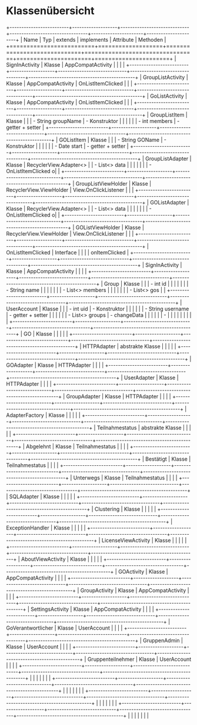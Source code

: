 [comment]: <> (uses pandoc)

# Klassenübersicht

+-------------------------+-------------------+-----------------------------+---------------------------------+----------------------+----------------------+
| Name                    | Typ               | extends                     |  implements                     | Attribute            |  Methoden            |
+=========================+===================+=============================+=================================+======================+======================+
| SignInActivity          | Klasse            | AppCompatActivity           |                                 |                      |                      |
+-------------------------+-------------------+-----------------------------+---------------------------------+---------------------------------------------+
| GroupListActivity       | Klasse            | AppCompatActivity           | OnListItemClicked               |                      |                      |
+-------------------------+-------------------+-----------------------------+---------------------------------+---------------------------------------------+
| GoListActivity          | Klasse            | AppCompatActivity           | OnListItemClicked               |                      |                      |
+-------------------------+-------------------+-----------------------------+---------------------------------+---------------------------------------------+
| GroupListItem           | Klasse            |                             |                                 | - String groupName   | - Konstruktor        |
|                         |                   |                             |                                 | - int members        | - getter + setter    |
+-------------------------+-------------------+-----------------------------+---------------------------------+---------------------------------------------+
| GOListItem              | Klasse            |                             |                                 | - String GOName      | - Konstruktor        |
|                         |                   |                             |                                 | - Date start         | - getter + setter    |
+-------------------------+-------------------+-----------------------------+---------------------------------+---------------------------------------------+
| GroupListAdapter        | Klasse            | RecyclerView.Adapter<>      |                                 | - List<> data        |                      |
|                         |                   |                             |                                 | - OnListItemClicked o|                      |
+-------------------------+-------------------+-----------------------------+---------------------------------+---------------------------------------------+
| GroupListViewHolder     | Klasse            | RecyclerView.ViewHolder     | View.OnClickListener            |                      |                      |
+-------------------------+-------------------+-----------------------------+---------------------------------+---------------------------------------------+
| GOListAdapter           | Klasse            | RecyclerView.Adapter<>      |                                 | - List<> data        |                      |
|                         |                   |                             |                                 | - OnListItemClicked o|                      |
+-------------------------+-------------------+-----------------------------+---------------------------------+---------------------------------------------+
| GOListViewHolder        | Klasse            | RecyclerView.ViewHolder     | View.OnClickListener            |                      |                      |
+-------------------------+-------------------+-----------------------------+---------------------------------+---------------------------------------------+
| OnListItemClicked       | Interface         |                             |                                 |                      | onItemClicked        |
+-------------------------+-------------------+-----------------------------+---------------------------------+---------------------------------------------+
| SignInActivity          | Klasse            | AppCompatActivity           |                                 |                      |                      |
+-------------------------+-------------------+-----------------------------+---------------------------------+---------------------------------------------+
| Group                   | Klasse            |                             |                                 | - int id             |                      |
|                         |                   |                             |                                 | - String name        |                      |
|                         |                   |                             |                                 | - List<> members     |                      |
|                         |                   |                             |                                 | - List<> gos         |                      |
+-------------------------+-------------------+-----------------------------+---------------------------------+---------------------------------------------+
| UserAccount             | Klasse            |                             |                                 | - int uid            | - Konstruktor        |
|                         |                   |                             |                                 | - String username    | - getter + setter    |
|                         |                   |                             |                                 | - List<> groups      | - changeData         |
|                         |                   |                             |                                 | -                    |                      |
|                         |                   |                             |                                 |                      |                      |
+-------------------------+-------------------+-----------------------------+---------------------------------+---------------------------------------------+
| GO                      | Klasse            |                             |                                 |                      |                      |
+-------------------------+-------------------+-----------------------------+---------------------------------+---------------------------------------------+
| HTTPAdapter             | abstrakte Klasse  |                             |                                 |                      |                      |
+-------------------------+-------------------+-----------------------------+---------------------------------+---------------------------------------------+
| GOAdapter               | Klasse            | HTTPAdapter                 |                                 |                      |                      |
+-------------------------+-------------------+-----------------------------+---------------------------------+---------------------------------------------+
| UserAdapter             | Klasse            | HTTPAdapter                 |                                 |                      |                      |
+-------------------------+-------------------+-----------------------------+---------------------------------+---------------------------------------------+
| GroupAdapter            | Klasse            | HTTPAdapter                 |                                 |                      |                      |
+-------------------------+-------------------+-----------------------------+---------------------------------+---------------------------------------------+
| AdapterFactory          | Klasse            |                             |                                 |                      |                      |
+-------------------------+-------------------+-----------------------------+---------------------------------+---------------------------------------------+
| Teilnahmestatus         | abstrakte Klasse  |                             |                                 |                      |                      |
+-------------------------+-------------------+-----------------------------+---------------------------------+---------------------------------------------+
| Abgelehnt               | Klasse            | Teilnahmestatus             |                                 |                      |                      |
+-------------------------+-------------------+-----------------------------+---------------------------------+---------------------------------------------+
| Bestätigt               | Klasse            | Teilnahmestatus             |                                 |                      |                      |
+-------------------------+-------------------+-----------------------------+---------------------------------+---------------------------------------------+
| Unterwegs               | Klasse            | Teilnahmestatus             |                                 |                      |                      |
+-------------------------+-------------------+-----------------------------+---------------------------------+---------------------------------------------+
| SQLAdapter              | Klasse            |                             |                                 |                      |                      |
+-------------------------+-------------------+-----------------------------+---------------------------------+---------------------------------------------+
| Clustering              | Klasse            |                             |                                 |                      |                      |
+-------------------------+-------------------+-----------------------------+---------------------------------+---------------------------------------------+
| ExceptionHandler        | Klasse            |                             |                                 |                      |                      |
+-------------------------+-------------------+-----------------------------+---------------------------------+---------------------------------------------+
| LicenseViewActivity     | Klasse            |                             |                                 |                      |                      |
+-------------------------+-------------------+-----------------------------+---------------------------------+---------------------------------------------+
| AboutViewActivity       | Klasse            |                             |                                 |                      |                      |
+-------------------------+-------------------+-----------------------------+---------------------------------+---------------------------------------------+
| GOActivity              | Klasse            | AppCompatActivity           |                                 |                      |                      |
+-------------------------+-------------------+-----------------------------+---------------------------------+---------------------------------------------+
| GroupActivity           | Klasse            | AppCompatActivity           |                                 |                      |                      |
+-------------------------+-------------------+-----------------------------+---------------------------------+---------------------------------------------+
| SettingsActivity        | Klasse            | AppCompatActivity           |                                 |                      |                      |
+-------------------------+-------------------+-----------------------------+---------------------------------+---------------------------------------------+
| GoVerantwortlicher      | Klasse            | UserAccount                 |                                 |                      |                      |
+-------------------------+-------------------+-----------------------------+---------------------------------+---------------------------------------------+
| GruppenAdmin            | Klasse            | UserAccount                 |                                 |                      |                      |
+-------------------------+-------------------+-----------------------------+---------------------------------+---------------------------------------------+
| Gruppenteilnehmer       | Klasse            | UserAccount                 |                                 |                      |                      |
+-------------------------+-------------------+-----------------------------+---------------------------------+---------------------------------------------+
|                         |                   |                             |                                 |                      |                      |
+-------------------------+-------------------+-----------------------------+---------------------------------+---------------------------------------------+
|                         |                   |                             |                                 |                      |                      |
+-------------------------+-------------------+-----------------------------+---------------------------------+---------------------------------------------+
|                         |                   |                             |                                 |                      |                      |
+-------------------------+-------------------+-----------------------------+---------------------------------+---------------------------------------------+
|                         |                   |                             |                                 |                      |                      |
